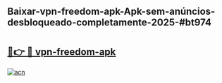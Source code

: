 ## Baixar-vpn-freedom-apk-Apk-sem-anúncios-desbloqueado-completamente-2025-#bt974

# <h2><a href="https://ainizakaria.my?title=vpn-freedom-apk&ref=20M">🔗👉 🔴 vpn-freedom-apk</a></h2>

[![acn](https://github.com/user-attachments/assets/0f9c940e-d8b0-45ae-aac7-cd30a18b3e1c)](https://ainizakaria.my?title=vpn-freedom-apk&ref=20M)

